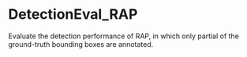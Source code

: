 # DetectionEval_RAP
Evaluate the detection performance of RAP, in which only partial of the ground-truth bounding boxes are annotated.
